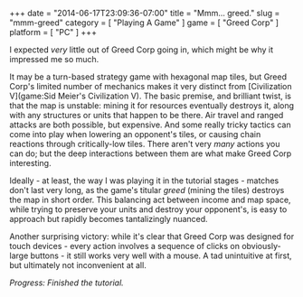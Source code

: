 +++
date = "2014-06-17T23:09:36-07:00"
title = "Mmm... greed."
slug = "mmm-greed"
category = [ "Playing A Game" ]
game = [ "Greed Corp" ]
platform = [ "PC" ]
+++

I expected <i>very</i> little out of Greed Corp going in, which might be why it impressed me so much.

It may be a turn-based strategy game with hexagonal map tiles, but Greed Corp's limited number of mechanics makes it very distinct from [Civilization V](game:Sid Meier's Civilization V).  The basic premise, and brilliant twist, is that the map is unstable: mining it for resources eventually destroys it, along with any structures or units that happen to be there.  Air travel and ranged attacks are both possible, but expensive.  And some really tricky tactics can come into play when lowering an opponent's tiles, or causing chain reactions through critically-low tiles.  There aren't very <i>many</i> actions you can do; but the deep interactions between them are what make Greed Corp interesting.

Ideally - at least, the way I was playing it in the tutorial stages - matches don't last very long, as the game's titular <i>greed</i> (mining the tiles) destroys the map in short order.  This balancing act between income and map space, while trying to preserve your units and destroy your opponent's, is easy to approach but rapidly becomes tantalizingly nuanced.

Another surprising victory: while it's clear that Greed Corp was designed for touch devices - every action involves a sequence of clicks on obviously-large buttons - it still works very well with a mouse.  A tad unintuitive at first, but ultimately not inconvenient at all.

<i>Progress: Finished the tutorial.</i>
